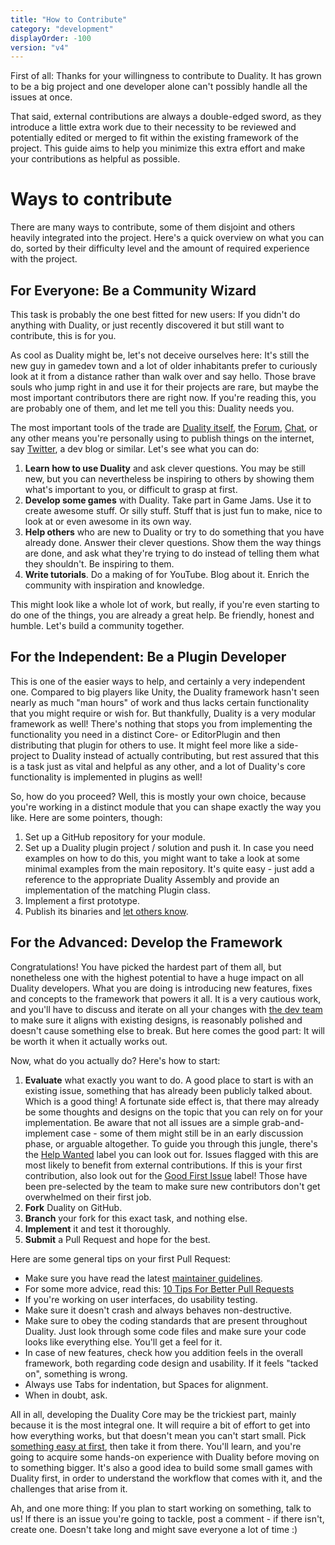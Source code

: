 ```yaml
---
title: "How to Contribute"
category: "development"
displayOrder: -100
version: "v4"
---
```


First of all: Thanks for your willingness to contribute to Duality. It has grown to be a big project and one developer alone can't possibly handle all the issues at once. 

That said, external contributions are always a double-edged sword, as they introduce a little extra work due to their necessity to be reviewed and potentially edited or merged to fit within the existing framework of the project. This guide aims to help you minimize this extra effort and make your contributions as helpful as possible.

# Ways to contribute

There are many ways to contribute, some of them disjoint and others heavily integrated into the project. Here's a quick overview on what you can do, sorted by their difficulty level and the amount of required experience with the project.

## For Everyone: Be a Community Wizard

This task is probably the one best fitted for new users: If you didn't do anything with Duality, or just recently discovered it but still want to contribute, this is for you.

As cool as Duality might be, let's not deceive ourselves here: It's still the new guy in gamedev town and a lot of older inhabitants prefer to curiously look at it from a distance rather than walk over and say hello. Those brave souls who jump right in and use it for their projects are rare, but maybe the most important contributors there are right now. If you're reading this, you are probably one of them, and let me tell you this: Duality needs you.

The most important tools of the trade are [Duality itself](https://www.duality2d.net), the [Forum](https://forum.duality2d.net), [Chat](https://chat.duality2d.net), or any other means you're personally using to publish things on the internet, say [Twitter](https://twitter.com/search?f=tweets&vertical=default&q=%23duality2d%20lang%3Aen%20-RT), a dev blog or similar. Let's see what you can do:

1. **Learn how to use Duality** and ask clever questions. You may be still new, but you can nevertheless be inspiring to others by showing them what's important to you, or difficult to grasp at first.
2. **Develop some games** with Duality. Take part in Game Jams. Use it to create awesome stuff. Or silly stuff. Stuff that is just fun to make, nice to look at or even awesome in its own way.
3. **Help others** who are new to Duality or try to do something that you have already done. Answer their clever questions. Show them the way things are done, and ask what they're trying to do instead of telling them what they shouldn't. Be inspiring to them.
4. **Write tutorials**. Do a making of for YouTube. Blog about it. Enrich the community with inspiration and knowledge.

This might look like a whole lot of work, but really, if you're even starting to do one of the things, you are already a great help. Be friendly, honest and humble. Let's build a community together.

## For the Independent: Be a Plugin Developer

This is one of the easier ways to help, and certainly a very independent one. Compared to big players like Unity, the Duality framework hasn't seen nearly as much "man hours" of work and thus lacks certain functionality that you might require or wish for. But thankfully, Duality is a very modular framework as well! There's nothing that stops you from implementing the functionality you need in a distinct Core- or EditorPlugin and then distributing that plugin for others to use. It might feel more like a side-project to Duality instead of actually contributing, but rest assured that this is a task just as vital and helpful as any other, and a lot of Duality's core functionality is implemented in plugins as well! 

So, how do you proceed? Well, this is mostly your own choice, because you're working in a distinct module that you can shape exactly the way you like. Here are some pointers, though:

1. Set up a GitHub repository for your module.
2. Set up a Duality plugin project / solution and push it. In case you need examples on how to do this, you might want to take a look at some minimal examples from the main repository. It's quite easy - just add a reference to the appropriate Duality Assembly and provide an implementation of the matching Plugin class.
3. Implement a first prototype.
4. Publish its binaries and [let others know](https://forum.duality2d.net).

## For the Advanced: Develop the Framework

Congratulations! You have picked the hardest part of them all, but nonetheless one with the highest potential to have a huge impact on all Duality developers. What you are doing is introducing new features, fixes and concepts to the framework that powers it all. It is a very cautious work, and you'll have to discuss and iterate on all your changes with [the dev team](https://github.com/orgs/AdamsLair/people) to make sure it aligns with existing designs, is reasonably polished and doesn't cause something else to break. But here comes the good part: It will be worth it when it actually works out.

Now, what do you actually do? Here's how to start:

1. **Evaluate** what exactly you want to do. A good place to start is with an existing issue, something that has already been publicly talked about. Which is a good thing! A fortunate side effect is, that there may already be some thoughts and designs on the topic that you can rely on for your implementation. Be aware that not all issues are a simple grab-and-implement case - some of them might still be in an early discussion phase, or arguable altogether. To guide you through this jungle, there's the [Help Wanted](https://github.com/AdamsLair/duality/labels/Help%20Wanted) label you can look out for. Issues flagged with this are most likely to benefit from external contributions. If this is your first contribution, also look out for the [Good First Issue](https://github.com/AdamsLair/duality/labels/Good%20First%20Issue) label! Those have been pre-selected by the team to make sure new contributors don't get overwhelmed on their first job.
2. **Fork** Duality on GitHub.
3. **Branch** your fork for this exact task, and nothing else.
4. **Implement** it and test it thoroughly.
5. **Submit** a Pull Request and hope for the best.

Here are some general tips on your first Pull Request:

  * Make sure you have read the latest [maintainer guidelines](Maintainer-Guidelines).
  * For some more advice, read this: [10 Tips For Better Pull Requests](http://blog.ploeh.dk/2015/01/15/10-tips-for-better-pull-requests/)
  * If you're working on user interfaces, do usability testing.
  * Make sure it doesn't crash and always behaves non-destructive.
  * Make sure to obey the coding standards that are present throughout Duality. Just look through some code files and make sure your code looks like everything else. You'll get a feel for it.
  * In case of new features, check how you addition feels in the overall framework, both regarding code design and usability. If it feels "tacked on", something is wrong.
  * Always use Tabs for indentation, but Spaces for alignment.
  * When in doubt, ask.

All in all, developing the Duality Core may be the trickiest part, mainly because it is the most integral one. It will require a bit of effort to get into how everything works, but that doesn't mean you can't start small. Pick [something easy at first](https://github.com/AdamsLair/duality/labels/Good%20First%20Issue), then take it from there. You'll learn, and you're going to acquire some hands-on experience with Duality before moving on to something bigger. It's also a good idea to build some small games with Duality first, in order to understand the workflow that comes with it, and the challenges that arise from it. 

Ah, and one more thing: If you plan to start working on something, talk to us! If there is an issue you're going to tackle, post a comment - if there isn't, create one. Doesn't take long and might save everyone a lot of time :)